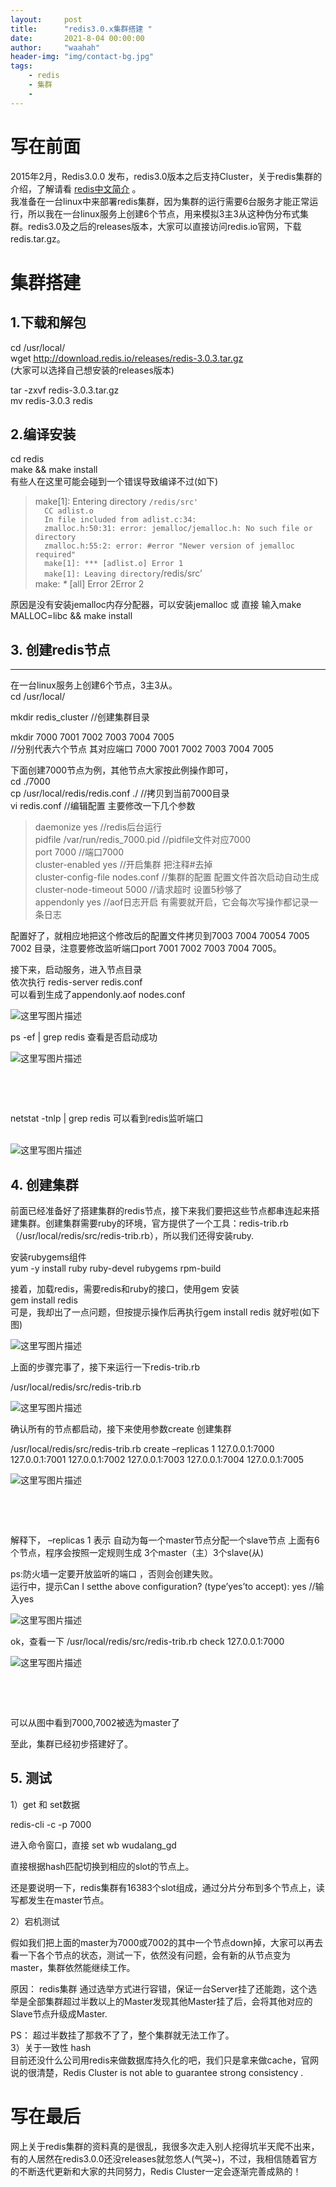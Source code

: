 ```yaml
---
layout:     post
title:      "redis3.0.x集群搭建 "
date:       2021-8-04 00:00:00
author:     "waahah"
header-img: "img/contact-bg.jpg"
tags:
    - redis
    - 集群
    - 
---
```


  <div data-note-content class="show-content">
          <h1>
<a target="_blank"></a>写在前面</h1><p>2015年2月，Redis3.0.0 发布，redis3.0版本之后支持Cluster，关于redis集群的介绍，了解请看 <a href="http://www.redis.cn/topics/cluster-tutorial.html" target="_blank"><u>redis中文简介</u></a> 。 <br> 我准备在一台linux中来部署redis集群，因为集群的运行需要6台服务才能正常运行，所以我在一台linux服务上创建6个节点，用来模拟3主3从这种伪分布式集群。redis3.0及之后的releases版本，大家可以直接访问redis.io官网，下载redis.tar.gz。</p><h1>
<a target="_blank"></a>集群搭建</h1><h2>
<a target="_blank"></a>1.下载和解包</h2><p>cd /usr/local/  <br> wget <a href="http://download.redis.io/releases/redis-3.0.3.tar.gz" target="_blank"><u>http://download.redis.io/releases/redis-3.0.3.tar.gz</u></a>  <br> (大家可以选择自己想安装的releases版本)</p><p>tar -zxvf redis-3.0.3.tar.gz  <br> mv redis-3.0.3  redis</p><h2>
<a target="_blank"></a>2.编译安装</h2><p>cd redis  <br> make &amp;&amp; make install  <br>有些人在这里可能会碰到一个错误导致编译不过(如下)</p><blockquote><p>make[1]: Entering directory <code>/redis/src' <br>  CC adlist.o <br>  In file included from adlist.c:34: <br>  zmalloc.h:50:31: error: jemalloc/jemalloc.h: No such file or directory <br>  zmalloc.h:55:2: error: #error "Newer version of jemalloc required" <br>  make[1]: *** [adlist.o] Error 1 <br>  make[1]: Leaving directory</code>/redis/src’ <br>make: <em>*</em> [all] Error 2Error 2</p></blockquote><p>原因是没有安装jemalloc内存分配器，可以安装jemalloc 或 直接 输入make MALLOC=libc  &amp;&amp; make install</p><h2>
<a target="_blank"></a>3. 创建redis节点</h2><hr><p>在一台linux服务上创建6个节点，3主3从。 <br>cd /usr/local/</p><p>mkdir redis_cluster   //创建集群目录</p><p>mkdir 7000 7001 7002 7003 7004 7005 <br>  //分别代表六个节点    其对应端口 7000 7001 7002 7003 7004 7005</p><p>下面创建7000节点为例，其他节点大家按此例操作即可， <br>cd ./7000  <br> cp /usr/local/redis/redis.conf   ./    //拷贝到当前7000目录  <br>vi redis.conf    //编辑配置  主要修改一下几个参数</p><blockquote><p>daemonize    yes                          //redis后台运行 <br>pidfile  /var/run/redis_7000.pid    //pidfile文件对应7000 <br>  port  7000                                  //端口7000 <br>  cluster-enabled  yes                    //开启集群   把注释#去掉 <br>cluster-config-file  nodes.conf      //集群的配置  配置文件首次启动自动生成 <br>cluster-node-timeout   5000       //请求超时  设置5秒够了 <br>appendonly   yes                        //aof日志开启   有需要就开启，它会每次写操作都记录一条日志</p></blockquote><p>配置好了，就相应地把这个修改后的配置文件拷贝到7003 7004 70054 7005 7002 目录，注意要修改监听端口port 7001 7002 7003 7004 7005。</p><p>接下来，启动服务，进入节点目录  <br> 依次执行  redis-server   redis.conf  <br>可以看到生成了appendonly.aof  nodes.conf  <br></p><div class="image-package">
<img alt="这里写图片描述" src="http://upload-images.jianshu.io/upload_images/2556999-7cdcb85e5976cfe6?imageMogr2/auto-orient/strip%7CimageView2/2/w/1240" data-original-src="http://upload-images.jianshu.io/upload_images/2556999-7cdcb85e5976cfe6?imageMogr2/auto-orient/strip"><br><div class="image-caption"></div>
</div><p>ps -ef | grep redis 查看是否启动成功  <br></p><div class="image-package">
<img alt="这里写图片描述" src="http://upload-images.jianshu.io/upload_images/2556999-4307d819ea1bded0?imageMogr2/auto-orient/strip%7CimageView2/2/w/1240" data-original-src="http://upload-images.jianshu.io/upload_images/2556999-4307d819ea1bded0?imageMogr2/auto-orient/strip"><br><div class="image-caption"></div>
</div><p><br></p><br><p>netstat -tnlp | grep redis 可以看到redis监听端口</p><br><div class="image-package">
<img alt="这里写图片描述" src="http://upload-images.jianshu.io/upload_images/2556999-5510225a4415f34c?imageMogr2/auto-orient/strip%7CimageView2/2/w/1240" data-original-src="http://upload-images.jianshu.io/upload_images/2556999-5510225a4415f34c?imageMogr2/auto-orient/strip"><br><div class="image-caption"></div>
</div><h2>
<a target="_blank"></a>4. 创建集群</h2><p>前面已经准备好了搭建集群的redis节点，接下来我们要把这些节点都串连起来搭建集群。创建集群需要ruby的环境，官方提供了一个工具：redis-trib.rb  （/usr/local/redis/src/redis-trib.rb），所以我们还得安装ruby.</p><p>安装rubygems组件 <br>yum -y install ruby ruby-devel rubygems rpm-build</p><p>接着，加载redis，需要redis和ruby的接口，使用gem 安装 <br>gem install redis <br>可是，我却出了一点问题，但按提示操作后再执行gem install redis 就好啦(如下图) <br></p><div class="image-package">
<img alt="这里写图片描述" src="http://upload-images.jianshu.io/upload_images/2556999-b0e5017ebdb263d5?imageMogr2/auto-orient/strip%7CimageView2/2/w/1240" data-original-src="http://upload-images.jianshu.io/upload_images/2556999-b0e5017ebdb263d5?imageMogr2/auto-orient/strip"><br><div class="image-caption"></div>
</div><p>上面的步骤完事了，接下来运行一下redis-trib.rb</p><p>/usr/local/redis/src/redis-trib.rb  <br></p><div class="image-package">
<img alt="这里写图片描述" src="http://upload-images.jianshu.io/upload_images/2556999-4713e35534e7750b?imageMogr2/auto-orient/strip%7CimageView2/2/w/1240" data-original-src="http://upload-images.jianshu.io/upload_images/2556999-4713e35534e7750b?imageMogr2/auto-orient/strip"><br><div class="image-caption"></div>
</div><p>确认所有的节点都启动，接下来使用参数create 创建集群</p><p>/usr/local/redis/src/redis-trib.rb  create  –replicas  1   127.0.0.1:7000  127.0.0.1:7001 127.0.0.1:7002 127.0.0.1:7003  127.0.0.1:7004  127.0.0.1:7005 <br></p><div class="image-package">
<img alt="这里写图片描述" src="http://upload-images.jianshu.io/upload_images/2556999-186ca78d50448cb6?imageMogr2/auto-orient/strip%7CimageView2/2/w/1240" data-original-src="http://upload-images.jianshu.io/upload_images/2556999-186ca78d50448cb6?imageMogr2/auto-orient/strip"><br><div class="image-caption"></div>
</div><p><br></p><br><p>解释下， –replicas  1  表示 自动为每一个master节点分配一个slave节点    上面有6个节点，程序会按照一定规则生成 3个master（主）3个slave(从)</p><p>ps:防火墙一定要开放监听的端口 ，否则会创建失败。 <br> 运行中，提示Can I setthe above configuration? (type’yes’to accept): yes    //输入yes  <br></p><div class="image-package">
<img alt="这里写图片描述" src="http://upload-images.jianshu.io/upload_images/2556999-004ab72095f499d7?imageMogr2/auto-orient/strip%7CimageView2/2/w/1240" data-original-src="http://upload-images.jianshu.io/upload_images/2556999-004ab72095f499d7?imageMogr2/auto-orient/strip"><br><div class="image-caption"></div>
</div><p>ok，查看一下 /usr/local/redis/src/redis-trib.rb check 127.0.0.1:7000  <br></p><div class="image-package">
<img alt="这里写图片描述" src="http://upload-images.jianshu.io/upload_images/2556999-b7907a0f696b516d?imageMogr2/auto-orient/strip%7CimageView2/2/w/1240" data-original-src="http://upload-images.jianshu.io/upload_images/2556999-b7907a0f696b516d?imageMogr2/auto-orient/strip"><br><div class="image-caption"></div>
</div><p><br></p><br><p>可以从图中看到7000,7002被选为master了</p><p>至此，集群已经初步搭建好了。</p><h2>
<a target="_blank"></a>5. 测试</h2><p>1）get 和 set数据</p><p>redis-cli -c -p 7000</p><p>进入命令窗口，直接 set   wb  wudalang_gd</p><p>直接根据hash匹配切换到相应的slot的节点上。</p><p>还是要说明一下，redis集群有16383个slot组成，通过分片分布到多个节点上，读写都发生在master节点。</p><p>2）宕机测试</p><p>假如我们把上面的master为7000或7002的其中一个节点down掉，大家可以再去看一下各个节点的状态，测试一下，依然没有问题，会有新的从节点变为master，集群依然能继续工作。</p><p>原因：  redis集群  通过选举方式进行容错，保证一台Server挂了还能跑，这个选举是全部集群超过半数以上的Master发现其他Master挂了后，会将其他对应的Slave节点升级成Master.</p><p>PS： 超过半数挂了那救不了了，整个集群就无法工作了。 <br>3）关于一致性 hash <br>目前还没什么公司用redis来做数据库持久化的吧，我们只是拿来做cache，官网说的很清楚，Redis Cluster is not able to guarantee strong consistency .</p><h1>
<a target="_blank"></a>写在最后</h1><p>网上关于redis集群的资料真的是很乱，我很多次走入别人挖得坑半天爬不出来，有的人居然在redis3.0.0还没releases就忽悠人(气哭~)，不过，我相信随着官方的不断迭代更新和大家的共同努力，Redis Cluster一定会逐渐完善成熟的！</p>
        </div>
